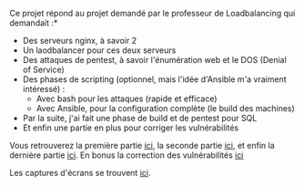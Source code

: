 
Ce projet répond au projet demandé par le professeur de Loadbalancing qui demandait :*
* Des serveurs nginx, à savoir 2
* Un laodbalancer pour ces deux serveurs
* Des attaques de pentest, à savoir l'énumération web et le DOS (Denial of Service)
* Des phases de scripting (optionnel, mais l'idée d'Ansible m'a vraiment intéressé) : 
	* Avec bash pour les attaques (rapide et efficace)
	* Avec Ansible, pour la configuration complète (le build des machines)
* Par la suite, j'ai fait une phase de build et de pentest pour SQL
* Et enfin une partie en plus pour corriger les vulnérabilités

Vous retrouverez la première partie [ici](Build_infra.md), la seconde partie [ici](Partie_pentest.md), et enfin la dernière partie [ici](Build_SQL). En bonus la correction des vulnérabilités [ici](fix.md)

Les captures d'écrans se trouvent [ici](Screen).
